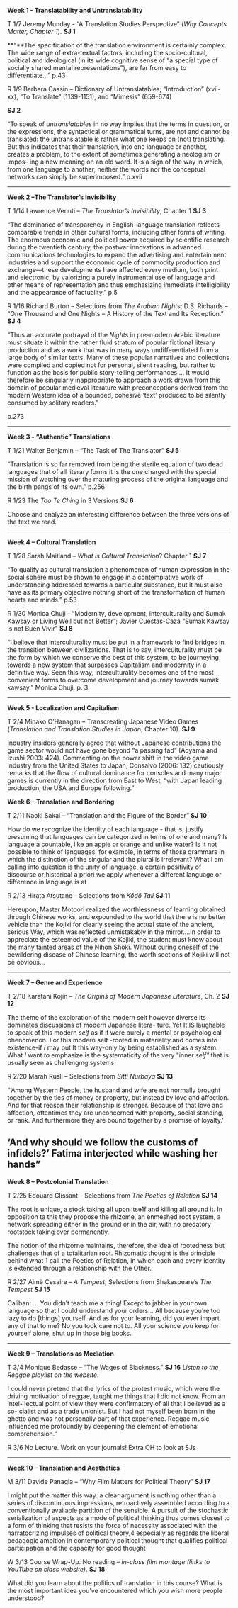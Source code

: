 **Week 1 - Translatability and Untranslatability**

T 1/7 Jeremy Munday - “A Translation Studies Perspective” (*Why Concepts
Matter, Chapter 1*). **SJ 1**

**“**The specification of the translation environment is certainly
complex. The wide range of extra-textual factors, including the
socio-cultural, political and ideological (in its wide cognitive sense
of “a special type of socially shared mental representations”), are far
from easy to differentiate…” p.43

R 1/9 Barbara Cassin – Dictionary of Untranslatables; “Introduction”
(xvii-xx), “To Translate” (1139-1151), and “Mimesis” (659-674)

**SJ 2**

“To speak of *untranslatables* in no way implies that the terms in question, or the expressions, the syntactical or grammatical turns, are not and cannot be translated: the untranslatable is rather what one keeps on (not) translating. But this indicates that their translation, into one language or another, creates a problem, to the extent of sometimes generating a neologism or impos- ing a new meaning on an old word. It is a sign of the way in which, from one language to another, neither the words nor the conceptual networks can simply be superimposed.” p.xvii

---

**Week 2 –The Translator’s Invisibility**

T 1/14 Lawrence Venuti – *The Translator’s Invisibility*, Chapter 1 **SJ
3**

“The dominance of transparency in English-language translation reflects
comparable trends in other cultural forms, including other forms of
writing. The enormous economic and political power acquired by
scientific research during the twentieth century, the postwar
innovations in advanced communications technologies to expand the
advertising and entertainment industries and support the economic cycle
of commodity production and exchange—these developments have affected
every medium, both print and electronic, by valorizing a purely
instrumental use of language and other means of representation and thus
emphasizing immediate intelligibility and the appearance of factuality.”
p.5

R 1/16 Richard Burton – Selections from *The Arabian Nights*; D.S. Richards – “One Thousand and One Nights – A History of the Text and Its Reception.” **SJ 4**

“Thus an accurate portrayal of the *Nights* in pre-modern Arabic literature must situate it within the rather fluid stratum of popular fictional literary production and as a work that was in many ways undifferentiated from a large body of similar texts. Many of these popular narratives and collections were compiled and copied not for personal, silent reading, but rather to function as the basis for public story-telling performances…. It would therefore be singularly inappropriate to approach a work drawn from this domain of popular medieval literature with preconceptions derived from the modern Western idea of a bounded, cohesive ‘text’ produced to be silently consumed by solitary readers.”

p.273

---

**Week 3 - “Authentic” Translations**

T 1/21 Walter Benjamin – “The Task of The Translator” **SJ 5**

“Translation is so far removed from being the sterile equation of two dead languages that of all literary forms it is the one charged with the special mission of watching over the maturing process of the original language and the birth pangs of its own.” p.256

R 1/23 The *Tao Te Ching* in 3 Versions **SJ 6**

Choose and analyze an interesting difference between the three versions of the text we read.

---

**Week 4 – Cultural Translation**

T 1/28 Sarah Maitland – *What is Cultural Translation*? Chapter 1 **SJ 7**

“To qualify as cultural translation a phenomenon of human expression in
the social sphere must be shown to engage in a contemplative work of
understanding addressed towards a particular substance, but it must also
have as its primary objective nothing short of the transformation of
human hearts and minds.” p.53

R 1/30 Monica Chuji - “Modernity, development, interculturality and
Sumak Kawsay or Living Well but not Better”; Javier Cuestas-Caza “Sumak
Kawsay is not Buen Vivir” **SJ 8**

“I believe that interculturality must be put in a framework to find
bridges in the transition between civilizations. That is to say,
interculturality must be the form by which we conserve the best of this
system, to be journeying towards a new system that surpasses Capitalism
and modernity in a definitive way. Seen this way, interculturality
becomes one of the most convenient forms to overcome development and
journey towards sumak kawsay.” Monica Chuji, p. 3

---

**Week 5 - Localization and Capitalism**

T 2/4 Minako O’Hanagan – Transcreating Japanese Video Games
(*Translation and Translation Studies in Japan*, Chapter 10). **SJ 9**

Industry insiders generally agree that without Japanese contributions
the game sector would not have gone beyond “a passing fad” (Aoyama and
Izushi 2003: 424). Commenting on the power shift in the video game
industry from the United States to Japan, Consalvo (2006: 132)
cautiously remarks that the flow of cultural dominance for consoles and
many major games is currently in the direction from East to West, “with
Japan leading production, the USA and Europe following.”

**Week 6 – Translation and Bordering**

T 2/11 Naoki Sakai – “Translation and the Figure of the Border” **SJ 10**

How do we recognize the identity of each language - that is, justify
presuming that languages can be categorized in terms of one and many? Is
language a countable, like an apple or orange and unlike water? Is it
not possible to think of languages, for example, in terms of those
grammars in which the distinction of the singular and the plural is
irrelevant? What I am calling into question is the unity of language, a
certain positivity of discourse or historical a priori we apply whenever
a different language or difference in language is at

R 2/13 Hirata Atsutane – Selections from *Kōdō Taii* **SJ 11**

Hereupon, Master Motoori realized the worthlessness of learning obtained
through Chinese works, and expounded to the world that there is no
better vehicle than the Kojiki for clearly seeing the actual state of
the ancient, serious Way, which was reflected unmistakably in the
mirror….In order to appreciate the esteemed value of the Kojiki, the
student must know about the many tainted areas of the Nihon Shoki.
Without curing oneself of the bewildering disease of Chinese learning,
the worth sections of Kojiki will not be obvious…

---
**Week 7 – Genre and Experience**

T 2/18 Karatani Kojin – *The Origins of Modern Japanese Literature*, Ch.
2 **SJ 12**

The theme of the exploration of the modern selt however diverse its
dominates discussions of modern Japanese litera- ture. Yet It IS
laughable to speak of this modern *self* as if it were purely a mental
or psychological phenomenon. For this modern self -rooted in materiality
and comes into existence-if *I* may put It this way-only by being
established as a system. What *I* want *to* emphasize is the
systematicity of the very "inner *self"* that is usually seen as
challengmg systems.

R 2/20 Marah Rusli – Selections from *Sitti Nurbaya* **SJ 13**

“’Among Western People, the husband and wife are not normally brought
together by the ties of money or property, but instead by love and
affection. And for that reason their relationship is stronger. Because
of that love and affection, oftentimes they are unconcerned with
property, social standing, or rank. And furthermore they are bound
together by a promise of loyalty.’

‘And why should we follow the customs of infidels?’ Fatima interjected
while washing her hands”
---

**Week 8 – Postcolonial Translation**

T 2/25 Edouard Glissant – Selections from *The Poetics of Relation* **SJ 14**

The root is unique, a stock taking aIl upon itse1f and killing aIl
around it. In opposition ta this they propose the rhizome, an enmeshed
root system, a network spreading either in the ground or in the air,
with no predatory rootstock taking over permanently.

The notion of the rhizorne maintains, therefore, the idea of rootedness
but challenges that of a totalitarian root. Rhizomatic thought is the
principle behind what 1 calI the Poetics of Relation, in which each and
every identity is extended through a relationship with the Other.

R 2/27 Aimè Cesaire – *A Tempest*; Selections from Shakespeare’s *The
Tempest* **SJ 15**

Caliban: … You didn’t teach me a thing! Except to jabber in your own
language so that I could understand your orders… All because you’re too
lazy to do \[things\] yourself. And as for your learning, did you ever
impart any of that to me? No you took care not to. All your science you
keep for yourself alone, shut up in those big books.

---

**Week 9 – Translations as Mediation**

T 3/4 Monique Bedasse – “The Wages of Blackness.” **SJ 16** *Listen to
the Reggae playlist on the website*.

I could never pretend that the lyrics of the protest music, which were
the driving motivation of reggae, taught me things that I did not know.
From an intel- lectual point of view they were confirmatory of all that
I believed as a so- cialist and as a trade unionist. But I had not
myself been born in the ghetto and was not personally part of that
experience. Reggae music influenced me profoundly by deepening the
element of emotional comprehension.”

R 3/6 No Lecture. Work on your journals! Extra OH to look at SJs

---

**Week 10 – Translation and Aesthetics**

M 3/11 Davide Panagia – “Why Film Matters for Political Theory” **SJ 17**

I might put the matter this way: a clear argument is nothing other than
a series of discontinuous impressions, retroactively assembled according
to a conventionally available partition of the sensible. A pursuit of
the stochastic serialization of aspects as a mode of political thinking
thus comes closest to a form of thinking that resists the force of
necessity associated with the narratocrizing impulses of political
theory,4 especially as regards the liberal pedagogic ambition in
contemporary political thought that qualifies political participation
and the capacity for good thought

W 3/13 Course Wrap-Up. No reading *– in-class film montage (links to
YouTube on class website)*. **SJ 18**

What did you learn about the politics of translation in this course?
What is the most important idea you’ve encountered which you wish more
people understood?
